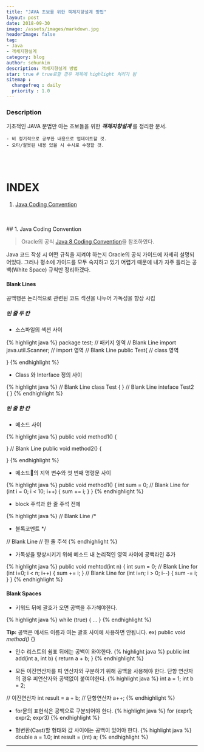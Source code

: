 ```yaml
---
title: "JAVA 초보를 위한 객체지향설계 방법"
layout: post
date: 2018-09-30
image: /assets/images/markdown.jpg
headerImage: false
tag:
- Java
- 객체지향설계
category: blog
author: sehunkim
description: 객체지향설계 방법
star: true # true로할 경우 제목에 highlight 처리가 됨
sitemap :
  changefreq : daily
  priority : 1.0
---
```


### Description
기초적인 JAVA 문법만 아는 초보들을 위한 ***객체지향설계*** 를 정리한 문서.
```
- 비 정기적으로 공부한 내용으로 업데이트할 것.
- 오타/잘못된 내용 있을 시 수시로 수정할 것.
```
<br>
<br>

<!-- index-->


# INDEX
1. [Java Coding Convention](#0)

<br>
<br>
<!-- 내용 -->
## <a id="0"></a>1. Java Coding Convention

> Oracle의 공식 [Java 8 Coding Convention](https://www.oracle.com/technetwork/java/javase/documentation/codeconventions-141388.html)을 참조하였다.

Java 코드 작성 시 어떤 규칙을 지켜야 하는지 Oracle의 공식 가이드에 자세히 설명되어있다. 그러나 평소에 가이드를 모두 숙지하고 있기 어렵기 때문에 내가 자주 틀리는 공백(White Space) 규칙만 정리하겠다.

#### Blank Lines
공백행은 논리적으로 관련된 코드 섹션을 나누어 가독성을 향상 시킴

##### 빈 줄 두 칸
- 소스파일의 섹션 사이

{% highlight java %}
package test; // 패키지 영역
// Blank Line
import java.util.Scanner; // import 영역
// Blank Line
public Test{ // class 영역

}
{% endhighlight %}

- Class 와 Interface 정의 사이

{% highlight java %}
// Blank Line
class Test {
}
// Blank Line
inteface Test2 {
}
{% endhighlight %}

##### 빈 줄 한 칸
- 메소드 사이

{% highlight java %}
public void method1() {

}
// Blank Line
public void method2() {

}
{% endhighlight %}

- 메소드의 지역 변수와 첫 번째 명령문 사이

{% highlight java %}
public void method1() {
  int sum = 0;
  // Blank Line
  for (int i = 0; i < 10; i++) {
    sum += i;
  }
}
{% endhighlight %}

- block 주석과 한 줄 주석 전에

{% highlight java %}
// Blank Line
/*
* 블록코멘트
*/

// Blank Line
// 한 줄 주석
{% endhighlight %}

- 가독성을 향상시키기 위해 메소드 내 논리적인 영역 사이에 공백라인 추가

{% highlight java %}
public void mehtod(int n) {
  int sum = 0;
  // Blank Line
  for (int i=0; i < n; i++) {
    sum += i;
  }
  // Blank Line
  for (int i=n; i > 0; i--) {
    sum -= i;
  }
}
{% endhighlight %}



#### Blank Spaces


- 키워드 뒤에 괄호가 오면 공백을 추가해야한다.

{% highlight java %}
while (true) {
    ...
}
{% endhighlight %}

**Tip:** 공백은 메서드 이름과 여는 괄호 사이에 사용하면 안됩니다. ex) public void *method()* {}

- 인수 리스트의 쉼표 뒤에는 공백이 와야한다.
{% highlight java %}
public int add(int a, int b) {
  return a + b;
}
{% endhighlight %}

- 모든 이진연산자를 피 연산자와 구분하기 위해 공백을 사용해야 한다. 단항 연산자의 경우 피연산자와 공백없이 붙여야한다.
{% highlight java %}
int a = 1;
int b = 2;

// 이진연산자
int result = a + b;
// 단항연산자
a++;
{% endhighlight %}

- for문의 표현식은 공백으로 구분되어야 한다.
{% highlight java %}
for (expr1; expr2; expr3)
{% endhighlight %}

- 형변환(Cast)할 형태와 값 사이에는 공백이 있어야 한다.
{% highlight java %}
double a = 1.0;
int result = (int) a;
{% endhighlight %}

---
